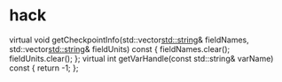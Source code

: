 # hack

   virtual void getCheckpointInfo(std::vector<std::string>& fieldNames,
                                  std::vector<std::string>& fieldUnits) const
                                  {
                                    fieldNames.clear();
                                    fieldUnits.clear();
                                  };
   virtual int getVarHandle(const std::string& varName) const
                                  {
                                    return -1;
                                  };

